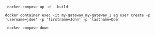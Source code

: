 ```shell
 docker-compose up -d --build
```

```shell
docker container exec -it my-gateway_my-gateway_1 eg user create -p 'username=jdoe' -p 'firstname=John' -p 'lastname=Doe'
```

```shell
 docker-compose down
```